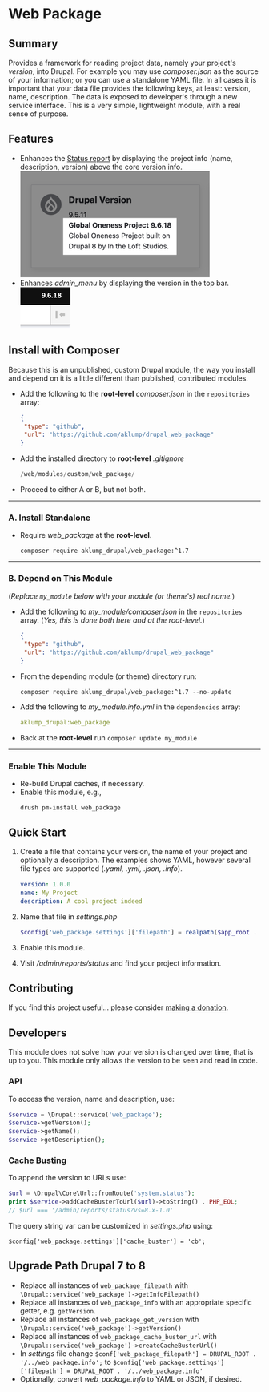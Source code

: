 # Web Package

## Summary

Provides a framework for reading project data, namely your project's _version_, into Drupal. For example you may use _composer.json_ as the source of your information; or you can use a standalone YAML file. In all cases it is important that your data file provides the following keys, at least: version, name, description. The data is exposed to developer's through a new service interface. This is a very simple, lightweight module, with a real sense of purpose.

## Features

* Enhances the [Status report](/admin/reports/status) by displaying the project info (name, description, version) above the core version info.  ![Info](images/info_tile.png)
* Enhances _admin_menu_ by displaying the version in the top bar.  ![Admin bar](images/admin_bar.png)

## Install with Composer

Because this is an unpublished, custom Drupal module, the way you install and depend on it is a little different than published, contributed modules.

* Add the following to the **root-level** _composer.json_ in the `repositories` array:
    ```json
    {
     "type": "github",
     "url": "https://github.com/aklump/drupal_web_package"
    }
    ```
* Add the installed directory to **root-level** _.gitignore_

   ```php
   /web/modules/custom/web_package/
   ```
* Proceed to either A or B, but not both.
---
### A. Install Standalone
* Require _web_package_ at the **root-level**.
    ```
    composer require aklump_drupal/web_package:^1.7
    ```
---
### B. Depend on This Module

(_Replace `my_module` below with your module (or theme's) real name._)

* Add the following to _my_module/composer.json_ in the `repositories` array. (_Yes, this is done both here and at the root-level._)
    ```json
    {
     "type": "github",
     "url": "https://github.com/aklump/drupal_web_package"
    }
    ```
* From the depending module (or theme) directory run:
    ```
    composer require aklump_drupal/web_package:^1.7 --no-update
    ```

* Add the following to _my_module.info.yml_ in the `dependencies` array:
    ```yaml
    aklump_drupal:web_package
    ```
* Back at the **root-level** run `composer update my_module`


---
### Enable This Module

* Re-build Drupal caches, if necessary.
* Enable this module, e.g.,
  ```shell
  drush pm-install web_package
  ```

## Quick Start

1. Create a file that contains your version, the name of your project and optionally a description.  The examples shows YAML, however several file types are supported (_.yaml, .yml, .json, .info_).

    ```yaml
    version: 1.0.0
    name: My Project
    description: A cool project indeed
    ```

2. Name that file in _settings.php_

    ```php
    $config['web_package.settings']['filepath'] = realpath($app_root . '/../my_project.yml');
    ```

3. Enable this module.
4. Visit _/admin/reports/status_ and find your project information.

## Contributing

If you find this project useful... please consider [making a donation](https://www.paypal.com/cgi-bin/webscr?cmd=_s-xclick&hosted_button_id=4E5KZHDQCEUV8&item_name=Gratitude%20for%20aklump%2Fweb_package).

## Developers

This module does not solve how your version is changed over time, that is up to you. This module only allows the version to be seen and read in code.

### API

To access the version, name and description, use:

```php
$service = \Drupal::service('web_package');
$service->getVersion();
$service->getName();
$service->getDescription();
```

### Cache Busting

To append the version to URLs use:

```php
$url = \Drupal\Core\Url::fromRoute('system.status');
print $service->addCacheBusterToUrl($url)->toString() . PHP_EOL;
// $url === '/admin/reports/status?vs=8.x-1.0'
```

The query string var can be customized in _settings.php_ using:

    $config['web_package.settings']['cache_buster'] = 'cb';

## Upgrade Path Drupal 7 to 8

* Replace all instances of `web_package_filepath` with `\Drupal::service('web_package')->getInfoFilepath()`
* Replace all instances of `web_package_info` with an appropriate specific getter, e.g. `getVersion`.
* Replace all instances of `web_package_get_version` with `\Drupal::service('web_package')->getVersion()`
* Replace all instances of `web_package_cache_buster_url` with `\Drupal::service('web_package')->createCacheBusterUrl()`
* In _settings_ file change `$conf['web_package_filepath'] = DRUPAL_ROOT . '/../web_package.info';` to `$config['web_package.settings']['filepath'] = DRUPAL_ROOT . '/../web_package.info'`
* Optionally, convert _web_package.info_ to YAML or JSON, if desired.
